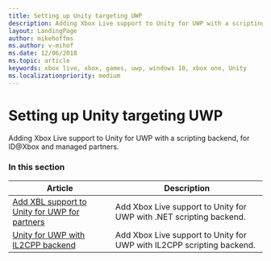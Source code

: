 ```yaml
---
title: Setting up Unity targeting UWP
description: Adding Xbox Live support to Unity for UWP with a scripting backend, for ID@Xbox and managed partners.
layout: LandingPage
author: mikehoffms
ms.author: v-mihof
ms.date: 12/06/2018
ms.topic: article
keywords: xbox live, xbox, games, uwp, windows 10, xbox one, Unity
ms.localizationpriority: medium
---
```


# Setting up Unity targeting UWP

Adding Xbox Live support to Unity for UWP with a scripting backend, for ID@Xbox and managed partners.


### In this section

| Article | Description |
|---------|-------------|
| [Add XBL support to Unity for UWP for partners](partner-add-xbox-live-to-unity-uwp.md) | Add Xbox Live support to Unity for UWP with .NET scripting backend. |
| [Unity for UWP with IL2CPP backend](partner-unity-uwp-il2cpp.md) | Add Xbox Live support to Unity for UWP with IL2CPP scripting backend. |
